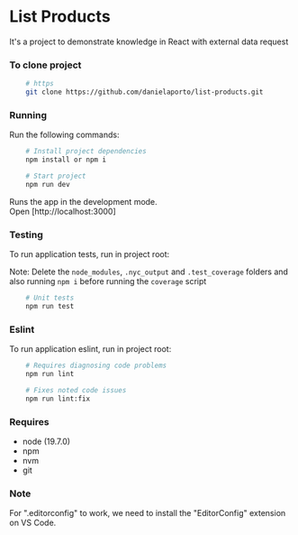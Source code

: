 # List Products

It's a project to demonstrate knowledge in React with external data request

### To clone project
```sh
    # https
    git clone https://github.com/danielaporto/list-products.git
```

### Running

Run the following commands:

```sh
    # Install project dependencies
    npm install or npm i

    # Start project
    npm run dev
```

Runs the app in the development mode.\
Open [http://localhost:3000]

### Testing

To run application tests, run in project root:

Note: Delete the `node_modules`, `.nyc_output` and `.test_coverage` folders and also running `npm i` before running the `coverage` script

```sh
    # Unit tests
    npm run test
```

### Eslint

To run application eslint, run in project root:


```sh
    # Requires diagnosing code problems
    npm run lint

    # Fixes noted code issues
    npm run lint:fix
```

### Requires
- node (19.7.0)
- npm
- nvm
- git

### Note
For ".editorconfig" to work, we need to install the "EditorConfig" extension on VS Code.
